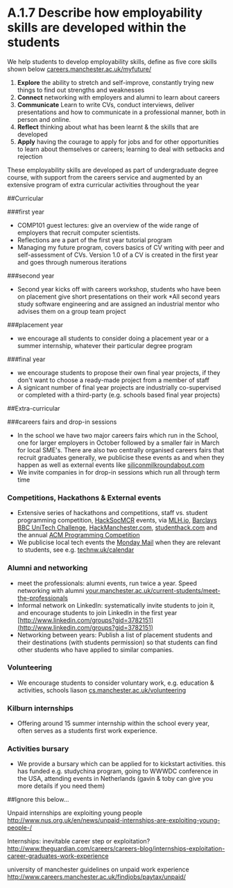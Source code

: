 # A.1.7 Describe how employability skills are developed within the students

We help students to develop employability skills, define as five core skills shown below  [careers.manchester.ac.uk/myfuture/](http://www.careers.manchester.ac.uk/myfuture/)

1. **Explore** the ability to stretch and self-improve, constantly trying new things to find out strengths and weaknesses
2. **Connect** networking with employers and alumni to learn about careers
3. **Communicate** Learn to write CVs, conduct interviews, deliver presentations and how to communicate in a professional manner, both in person and online.
4. **Reflect** thinking about what has been learnt & the skills that are developed
5. **Apply** having the courage to apply for jobs and for other opportunities to learn about themselves or careers; learning to deal with setbacks and rejection

These employability skills are developed as part of undergraduate degree course, with support from the careers service and augmented by an extensive program of extra curricular activities throughout the year

##Curricular

###first year
* COMP101 guest lectures: give an overview of the wide range of employers that recruit computer scientists.
* Reflections are a part of the first year tutorial program
* Managing my future program, covers basics of CV writing with peer and self-assessment of CVs. Version 1.0 of a CV is created in the first year and goes through numerous iterations

###second year

* Second year kicks off with careers workshop, students who have been on placement give short presentations on their work
*All second years study software engineering and are assigned an industrial mentor who advises them on a group team project

###placement year
* we encourage all students to consider doing a placement year or a summer internship, whatever their particular degree program

###final year
* we encourage students to propose their own final year projects, if they don't want to choose a ready-made project from a member of staff
* A signicant number of final year projects are industrially co-supervised or completed with a third-party (e.g. schools based final year projects)

##Extra-curricular

###careers fairs and drop-in sessions
* In the school we have two major careers fairs which run in the School, one for larger employers in October followed by a smaller fair in March for local SME's. There are also two centrally organised careers fairs that recruit graduates generally, we publicise these events as and when they happen as well as external events like [siliconmilkroundabout.com](http://www.siliconmilkroundabout.com)
* We invite companies in for drop-in sessions which run all through term time
### Competitions, Hackathons & External events
* Extensive series of hackathons and competitions, staff vs. student programming competition, [HackSocMCR](https://twitter.com/hacksocmcr) events, via [MLH.io](http://MLH.io), [Barclays BBC UniTech Challenge](http://www.cs.manchester.ac.uk/about-us/news-and-events/full-article/?articleid=3454), [HackManchester.com](http://www.hackmanchester.com), [studenthack.com](http://www.studenthack.com) and the annual [ACM Programming Competition](https://en.wikipedia.org/wiki/ACM_International_Collegiate_Programming_Contest)
* We publicise local tech events the [Monday Mail](http://studentnet.cs.manchester.ac.uk/ugt/mondaymail/) when they are relevant to students, see e.g. [technw.uk/calendar](http://technw.uk/calendar)

### Alumni and networking
* meet the professionals: alumni events, run twice a year. Speed networking with alumni [your.manchester.ac.uk/current-students/meet-the-professionals](http://your.manchester.ac.uk/current-students/meet-the-professionals)
* Informal network on LinkedIn: systematically invite students to join it, and encourage students to join LinkedIn in the first year [http://www.linkedin.com/groups?gid=3782151](http://www.linkedin.com/groups?gid=3782151)
* Networking between years: Publish a list of placement students and their destinations (with students permission) so that students can find other students who have applied to similar companies.

### Volunteering
* We encourage students to consider voluntary work, e.g. education & activities, schools liason [cs.manchester.ac.uk/volunteering](http://studentnet.cs.manchester.ac.uk/volunteering)

### Kilburn internships
* Offering around 15 summer internship within the school every year, often serves as a students first work experience.

### Activities bursary
* We provide a bursary which can be applied for to kickstart activities. this has funded e.g. studychina program, going to WWWDC conference in the USA, attending events in Netherlands (gavin & toby can give you more details if you need them)

##Ignore this below...

Unpaid internships are exploiting young people
http://www.nus.org.uk/en/news/unpaid-internships-are-exploiting-young-people-/

Internships: inevitable career step or exploitation?
http://www.theguardian.com/careers/careers-blog/internships-exploitation-career-graduates-work-experience

university of manchester guidelines on unpaid work experience
http://www.careers.manchester.ac.uk/findjobs/paytax/unpaid/
